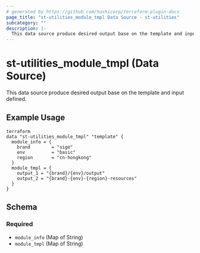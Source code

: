```yaml
---
# generated by https://github.com/hashicorp/terraform-plugin-docs
page_title: "st-utilities_module_tmpl Data Source - st-utilities"
subcategory: ""
description: |-
  This data source produce desired output base on the template and input defined.
---
```


# st-utilities_module_tmpl (Data Source)

This data source produce desired output base on the template and input defined.

## Example Usage

```
terraform
data "st-utilities_module_tmpl" "template" {
  module_info = {
    brand        = "sige"
    env          = "basic"
    region       = "cn-hongkong"
  }
  module_tmpl = {
    output_1 = "{brand}/{env}/output"
    output_2 = "{brand}-{env}-{region}-resources"
  }
}

```


<!-- schema generated by tfplugindocs -->
## Schema

### Required

- `module_info` (Map of String)
- `module_tmpl` (Map of String)
